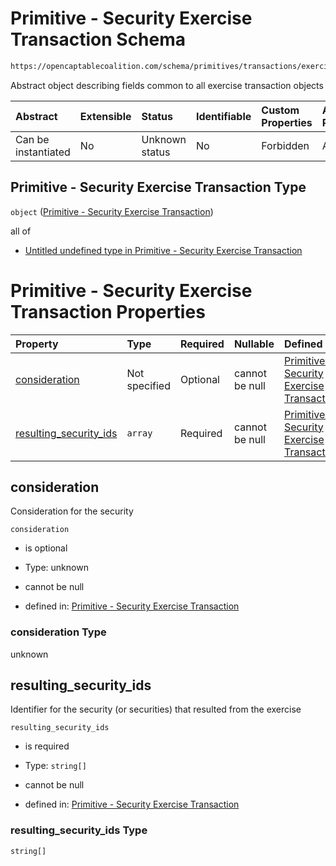 # Primitive - Security Exercise Transaction Schema

```txt
https://opencaptablecoalition.com/schema/primitives/transactions/exercise/base_exercise
```

Abstract object describing fields common to all exercise transaction objects

| Abstract            | Extensible | Status         | Identifiable | Custom Properties | Additional Properties | Access Restrictions | Defined In                                                                                                                |
| :------------------ | :--------- | :------------- | :----------- | :---------------- | :-------------------- | :------------------ | :------------------------------------------------------------------------------------------------------------------------ |
| Can be instantiated | No         | Unknown status | No           | Forbidden         | Allowed               | none                | [BaseExercise.schema.json](../../schema/primitives/transactions/exercise/BaseExercise.schema.json "open original schema") |

## Primitive - Security Exercise Transaction Type

`object` ([Primitive - Security Exercise Transaction](baseexercise.md))

all of

*   [Untitled undefined type in Primitive - Security Exercise Transaction](baseexercise-allof-0.md "check type definition")

# Primitive - Security Exercise Transaction Properties

| Property                                          | Type          | Required | Nullable       | Defined by                                                                                                                                                                                                                                           |
| :------------------------------------------------ | :------------ | :------- | :------------- | :--------------------------------------------------------------------------------------------------------------------------------------------------------------------------------------------------------------------------------------------------- |
| [consideration](#consideration)                   | Not specified | Optional | cannot be null | [Primitive - Security Exercise Transaction](baseexercise-properties-consideration.md "https://opencaptablecoalition.com/schema/primitives/transactions/exercise/base_exercise#/properties/consideration")                                            |
| [resulting_security_ids](#resulting_security_ids) | `array`       | Required | cannot be null | [Primitive - Security Exercise Transaction](baseexercise-properties-security-exercise---resulting-security-id-array.md "https://opencaptablecoalition.com/schema/primitives/transactions/exercise/base_exercise#/properties/resulting_security_ids") |

## consideration

Consideration for the security

`consideration`

*   is optional

*   Type: unknown

*   cannot be null

*   defined in: [Primitive - Security Exercise Transaction](baseexercise-properties-consideration.md "https://opencaptablecoalition.com/schema/primitives/transactions/exercise/base_exercise#/properties/consideration")

### consideration Type

unknown

## resulting_security_ids

Identifier for the security (or securities) that resulted from the exercise

`resulting_security_ids`

*   is required

*   Type: `string[]`

*   cannot be null

*   defined in: [Primitive - Security Exercise Transaction](baseexercise-properties-security-exercise---resulting-security-id-array.md "https://opencaptablecoalition.com/schema/primitives/transactions/exercise/base_exercise#/properties/resulting_security_ids")

### resulting_security_ids Type

`string[]`
